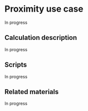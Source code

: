# Proximity use case

In progress

## Calculation description 

In progress

## Scripts 

In progress

## Related materials

In progress
